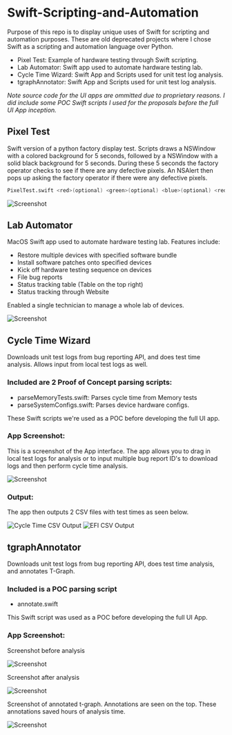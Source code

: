 # Swift-Scripting-and-Automation
Purpose of this repo is to display unique uses of Swift for scripting and automation purposes. These are old deprecated projects where I chose Swift as a scripting and automation language over Python. 

- Pixel Test: Example of hardware testing through Swift scripting.
- Lab Automator: Swift app used to automate hardware testing lab. 
- Cycle Time Wizard: Swift App and Scripts used for unit test log analysis.
- tgraphAnnotator: Swift App and Scripts used for unit test log analysis.

*Note source code for the UI apps are ommitted due to proprietary reasons. I did include some POC Swift scripts I used for the proposals before the full UI App inception.*

## Pixel Test
Swift version of a python factory display test. Scripts draws a NSWindow with a colored background for 5 seconds, followed by a NSWindow with a solid black background for 5 seconds. During these 5 seconds the factory operator checks to see if there are any defective pixels. An NSAlert then pops up asking the factory operator if there were any defective pixels.

```bash
PixelTest.swift <red>(optional) <green>(optional) <blue>(optional) <red2>(optional) <green2>(optional) <blue2>(optional)
```

![Screenshot](https://github.com/ivankhau/Swift-Scripting-and-Automation/blob/main/PixelTest/Screenshot.png?raw=true)

## Lab Automator
MacOS Swift app used to automate hardware testing lab. Features include:
- Restore multiple devices with specified software bundle
- Install software patches onto specified devices
- Kick off hardware testing sequence on devices
- File bug reports
- Status tracking table (Table on the top right)
- Status tracking through Website

Enabled a single technician to manage a whole lab of devices.

![Screenshot](https://github.com/ivankhau/Swift-Scripting-and-Automation/blob/main/LabAutomator/Interface.png?raw=true)

## Cycle Time Wizard
Downloads unit test logs from bug reporting API, and does test time analysis. Allows input from local test logs as well.

### Included are 2 Proof of Concept parsing scripts:
- parseMemoryTests.swift: Parses cycle time from Memory tests
- parseSystemConfigs.swift: Parses device hardware configs.

These Swift scripts we're used as a POC before developing the full UI app. 

### App Screenshot:
This is a screenshot of the App interface. The app allows you to drag in local test logs for analysis or to input multiple bug report ID's to download logs and then perform cycle time analysis.

![Screenshot](https://github.com/ivankhau/Swift-Scripting-and-Automation/blob/main/CycleTimeWizard/Interface.png?raw=true)

### Output:
The app then outputs 2 CSV files with test times as seen below.

![Cycle Time CSV Output](https://github.com/ivankhau/Swift-Scripting-and-Automation/blob/main/CycleTimeWizard/CycleTime.png?raw=true)
![EFI CSV Output](https://github.com/ivankhau/Swift-Scripting-and-Automation/blob/main/CycleTimeWizard/EFITime.png?raw=true)


## tgraphAnnotator
Downloads unit test logs from bug reporting API, does test time analysis, and annotates T-Graph.

### Included is a POC parsing script
- annotate.swift

This Swift script was used as a POC before developing the full UI App.

### App Screenshot:

Screenshot before analysis

![Screenshot](https://github.com/ivankhau/Swift-Scripting-and-Automation/blob/main/tgraphAnnotator/Interface.png?raw=true)

Screenshot after analysis

![Screenshot](https://github.com/ivankhau/Swift-Scripting-and-Automation/blob/main/tgraphAnnotator/InterfaceParsedUpdate.png?raw=true)

Screenshot of annotated t-graph. Annotations are seen on the top. These annotations saved hours of analysis time.

![Screenshot](https://github.com/ivankhau/Swift-Scripting-and-Automation/blob/main/tgraphAnnotator/AnnotatedGraph.png?raw=true)

